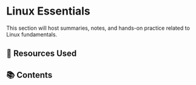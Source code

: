 # Linux Essentials

This section will host summaries, notes, and hands-on practice related to Linux fundamentals.

## 🧰 Resources Used

<!-- Insert here the resources used (e.g., courses, labs, tools, platforms) -->

## 📚 Contents

<!-- Add links to section files here -->
